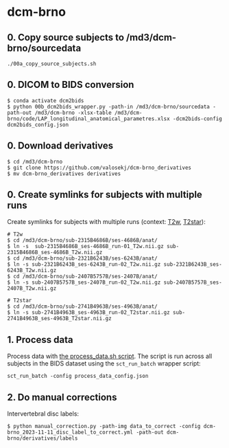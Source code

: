 # dcm-brno

## 0. Copy source subjects to /md3/dcm-brno/sourcedata

```console
./00a_copy_source_subjects.sh
```

## 0. DICOM to BIDS conversion

```console
$ conda activate dcm2bids
$ python 00b_dcm2bids_wrapper.py -path-in /md3/dcm-brno/sourcedata -path-out /md3/dcm-brno -xlsx-table /md3/dcm-brno/code/LAP_longitudinal_anatomical_parametres.xlsx -dcm2bids-config dcm2bids_config.json
```

## 0. Download derivatives

```console
$ cd /md3/dcm-brno
$ git clone https://github.com/valosekj/dcm-brno_derivatives
$ mv dcm-brno_derivatives derivatives
```

## 0. Create symlinks for subjects with multiple runs

Create symlinks for subjects with multiple runs (context: [T2w](https://github.com/valosekj/dcm-brno/issues/2), 
[T2star](https://github.com/valosekj/dcm-brno/issues/3)):

```console
# T2w
$ cd /md3/dcm-brno/sub-2315B4686B/ses-4686B/anat/
$ ln -s  sub-2315B4686B_ses-4686B_run-01_T2w.nii.gz sub-2315B4686B_ses-4686B_T2w.nii.gz
$ cd /md3/dcm-brno/sub-2321B6243B/ses-6243B/anat/
$ ln -s sub-2321B6243B_ses-6243B_run-02_T2w.nii.gz sub-2321B6243B_ses-6243B_T2w.nii.gz
$ cd /md3/dcm-brno/sub-2407B5757B/ses-2407B/anat/
$ ln -s sub-2407B5757B_ses-2407B_run-02_T2w.nii.gz sub-2407B5757B_ses-2407B_T2w.nii.gz

# T2star
$ cd /md3/dcm-brno/sub-2741B4963B/ses-4963B/anat/
$ ln -s sub-2741B4963B_ses-4963B_run-02_T2star.nii.gz sub-2741B4963B_ses-4963B_T2star.nii.gz
```

## 1. Process data

Process data with [the process_data.sh script](process_data.sh). The script is run across all subjects in the 
BIDS dataset using the `sct_run_batch` wrapper script:

```console
sct_run_batch -config process_data_config.json
```

## 2. Do manual corrections

Intervertebral disc labels:

```console
$ python manual_correction.py -path-img data_to_correct -config dcm-brno_2023-11-11_disc_label_to_correct.yml -path-out dcm-brno/derivatives/labels
```
